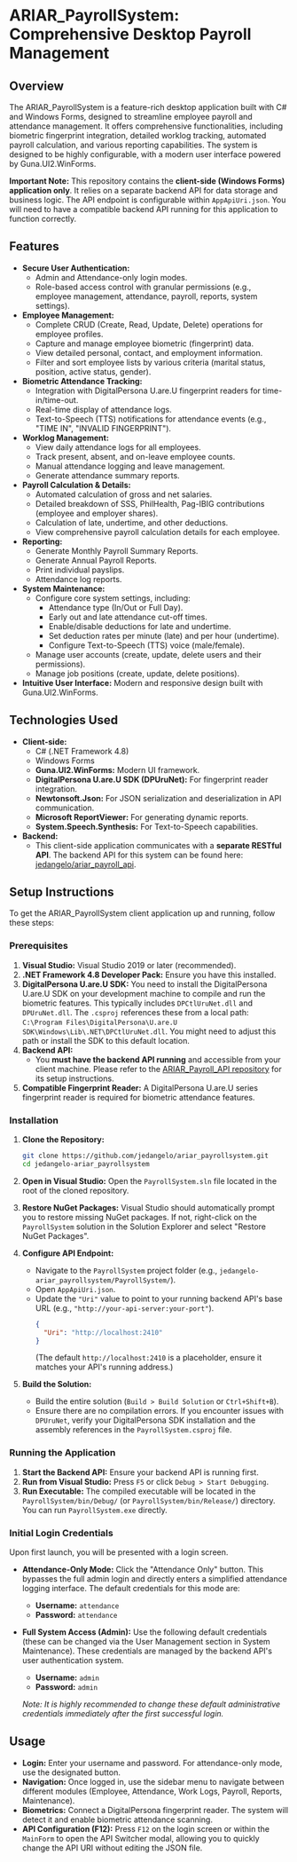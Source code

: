# ARIAR_PayrollSystem: Comprehensive Desktop Payroll Management

## Overview

The ARIAR_PayrollSystem is a feature-rich desktop application built with C# and Windows Forms, designed to streamline employee payroll and attendance management. It offers comprehensive functionalities, including biometric fingerprint integration, detailed worklog tracking, automated payroll calculation, and various reporting capabilities. The system is designed to be highly configurable, with a modern user interface powered by Guna.UI2.WinForms.

**Important Note:** This repository contains the **client-side (Windows Forms) application only**. It relies on a separate backend API for data storage and business logic. The API endpoint is configurable within `AppApiUri.json`. You will need to have a compatible backend API running for this application to function correctly.

## Features

*   **Secure User Authentication:**
    *   Admin and Attendance-only login modes.
    *   Role-based access control with granular permissions (e.g., employee management, attendance, payroll, reports, system settings).
*   **Employee Management:**
    *   Complete CRUD (Create, Read, Update, Delete) operations for employee profiles.
    *   Capture and manage employee biometric (fingerprint) data.
    *   View detailed personal, contact, and employment information.
    *   Filter and sort employee lists by various criteria (marital status, position, active status, gender).
*   **Biometric Attendance Tracking:**
    *   Integration with DigitalPersona U.are.U fingerprint readers for time-in/time-out.
    *   Real-time display of attendance logs.
    *   Text-to-Speech (TTS) notifications for attendance events (e.g., "TIME IN", "INVALID FINGERPRINT").
*   **Worklog Management:**
    *   View daily attendance logs for all employees.
    *   Track present, absent, and on-leave employee counts.
    *   Manual attendance logging and leave management.
    *   Generate attendance summary reports.
*   **Payroll Calculation & Details:**
    *   Automated calculation of gross and net salaries.
    *   Detailed breakdown of SSS, PhilHealth, Pag-IBIG contributions (employee and employer shares).
    *   Calculation of late, undertime, and other deductions.
    *   View comprehensive payroll calculation details for each employee.
*   **Reporting:**
    *   Generate Monthly Payroll Summary Reports.
    *   Generate Annual Payroll Reports.
    *   Print individual payslips.
    *   Attendance log reports.
*   **System Maintenance:**
    *   Configure core system settings, including:
        *   Attendance type (In/Out or Full Day).
        *   Early out and late attendance cut-off times.
        *   Enable/disable deductions for late and undertime.
        *   Set deduction rates per minute (late) and per hour (undertime).
        *   Configure Text-to-Speech (TTS) voice (male/female).
    *   Manage user accounts (create, update, delete users and their permissions).
    *   Manage job positions (create, update, delete positions).
*   **Intuitive User Interface:** Modern and responsive design built with Guna.UI2.WinForms.

## Technologies Used

*   **Client-side:**
    *   C# (.NET Framework 4.8)
    *   Windows Forms
    *   **Guna.UI2.WinForms:** Modern UI framework.
    *   **DigitalPersona U.are.U SDK (DPUruNet):** For fingerprint reader integration.
    *   **Newtonsoft.Json:** For JSON serialization and deserialization in API communication.
    *   **Microsoft ReportViewer:** For generating dynamic reports.
    *   **System.Speech.Synthesis:** For Text-to-Speech capabilities.
*   **Backend:**
    *   This client-side application communicates with a **separate RESTful API**. The backend API for this system can be found here: [jedangelo/ariar_payroll_api](https://github.com/jedangelo/ariar_payroll_api).

## Setup Instructions

To get the ARIAR_PayrollSystem client application up and running, follow these steps:

### Prerequisites

1.  **Visual Studio:** Visual Studio 2019 or later (recommended).
2.  **.NET Framework 4.8 Developer Pack:** Ensure you have this installed.
3.  **DigitalPersona U.are.U SDK:** You need to install the DigitalPersona U.are.U SDK on your development machine to compile and run the biometric features. This typically includes `DPCtlUruNet.dll` and `DPUruNet.dll`. The `.csproj` references these from a local path: `C:\Program Files\DigitalPersona\U.are.U SDK\Windows\Lib\.NET\DPCtlUruNet.dll`. You might need to adjust this path or install the SDK to this default location.
4.  **Backend API:**
    *   You **must have the backend API running** and accessible from your client machine. Please refer to the [ARIAR_Payroll_API repository](https://github.com/jedangelo/ariar_payroll_api) for its setup instructions.
5.  **Compatible Fingerprint Reader:** A DigitalPersona U.are.U series fingerprint reader is required for biometric attendance features.

### Installation

1.  **Clone the Repository:**
    ```bash
    git clone https://github.com/jedangelo/ariar_payrollsystem.git
    cd jedangelo-ariar_payrollsystem
    ```

2.  **Open in Visual Studio:**
    Open the `PayrollSystem.sln` file located in the root of the cloned repository.

3.  **Restore NuGet Packages:**
    Visual Studio should automatically prompt you to restore missing NuGet packages. If not, right-click on the `PayrollSystem` solution in the Solution Explorer and select "Restore NuGet Packages".

4.  **Configure API Endpoint:**
    *   Navigate to the `PayrollSystem` project folder (e.g., `jedangelo-ariar_payrollsystem/PayrollSystem/`).
    *   Open `AppApiUri.json`.
    *   Update the `"Uri"` value to point to your running backend API's base URL (e.g., `"http://your-api-server:your-port"`).
        ```json
        {
          "Uri": "http://localhost:2410"
        }
        ```
        (The default `http://localhost:2410` is a placeholder, ensure it matches your API's running address.)

5.  **Build the Solution:**
    *   Build the entire solution (`Build > Build Solution` or `Ctrl+Shift+B`).
    *   Ensure there are no compilation errors. If you encounter issues with `DPUruNet`, verify your DigitalPersona SDK installation and the assembly references in the `PayrollSystem.csproj` file.

### Running the Application

1.  **Start the Backend API:** Ensure your backend API is running first.
2.  **Run from Visual Studio:** Press `F5` or click `Debug > Start Debugging`.
3.  **Run Executable:** The compiled executable will be located in the `PayrollSystem/bin/Debug/` (or `PayrollSystem/bin/Release/`) directory. You can run `PayrollSystem.exe` directly.

### Initial Login Credentials

Upon first launch, you will be presented with a login screen.

*   **Attendance-Only Mode:** Click the "Attendance Only" button. This bypasses the full admin login and directly enters a simplified attendance logging interface. The default credentials for this mode are:
    *   **Username:** `attendance`
    *   **Password:** `attendance`
*   **Full System Access (Admin):** Use the following default credentials (these can be changed via the User Management section in System Maintenance). These credentials are managed by the backend API's user authentication system.
    *   **Username:** `admin`
    *   **Password:** `admin`

    *Note: It is highly recommended to change these default administrative credentials immediately after the first successful login.*

## Usage

*   **Login:** Enter your username and password. For attendance-only mode, use the designated button.
*   **Navigation:** Once logged in, use the sidebar menu to navigate between different modules (Employee, Attendance, Work Logs, Payroll, Reports, Maintenance).
*   **Biometrics:** Connect a DigitalPersona fingerprint reader. The system will detect it and enable biometric attendance scanning.
*   **API Configuration (F12):** Press `F12` on the login screen or within the `MainForm` to open the API Switcher modal, allowing you to quickly change the API URI without editing the JSON file.
